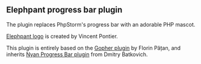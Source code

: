 Elephpant progress bar plugin
---

The plugin replaces PhpStorm's progress bar with an adorable PHP mascot.

<a href="https://www.php.net/elephpant.php">Elephpant logo</a> is created by Vincent Pontier.

This plugin is entirely based on the <a href="https://github.com/dlsniper/gopher">Gopher plugin</a> by
Florin Pățan, and inherits <a href="https://plugins.jetbrains.com/plugin/8575-nyan-progress-bar">Nyan Progress Bar plugin</a> from Dmitry Batkovich.
